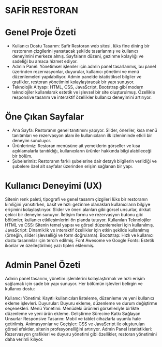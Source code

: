 # SAFİR RESTORAN
#



# Genel Proje Özeti
- Kullanıcı Dostu Tasarım: Safir Restoran web sitesi, lüks fine dining bir restoranın çizgilerini yansıtacak şekilde tasarlanmış ve kullanıcı deneyimini merkeze almış. Sayfaların düzeni, gezinme kolaylığı ve sadeliği bu amaca hizmet ediyor.
- Admin Panel: Yönetimsel işlemler için admin panel tasarlanmış, bu panel üzerinden rezervasyonlar, duyurular, kullanıcı yönetimi ve menü düzenlemeleri yapılabiliyor. Admin panelde istatistiksel bilgiler ve grafikler, restoran yönetimini kolaylaştıracak bir yapı sunuyor.
- Teknolojik Altyapı: HTML, CSS, JavaScript, Bootstrap gibi modern teknolojiler kullanılarak estetik ve işlevsel bir site oluşturulmuş. Özellikle responsive tasarım ve interaktif özellikler kullanıcı deneyimini artırıyor.

  
# Öne Çıkan Sayfalar
- Ana Sayfa: Restoranın genel tanıtımını yapıyor. Slider, öneriler, kısa menü tanıtımları ve rezervasyon alanı ile kullanıcıların ilk izleniminde etkili bir deneyim sunuluyor.
- Ürünlerimiz: Restoran menüsüne ait yemeklerin görseller ve kısa açıklamalarla tanıtıldığı, kullanıcıların ürünler hakkında bilgi alabileceği bir bölüm.
- Şubelerimiz: Restoranın farklı şubelerine dair detaylı bilgilerin verildiği ve şubelere özel alt sayfalar üzerinden erişim sağlanan bir yapı.

  
# Kullanıcı Deneyimi (UX)
Sitenin renk paleti, tipografi ve genel tasarım çizgileri lüks bir restoranın kimliğini yansıtırken, basit ve hızlı gezinme olanakları kullanıcıların bilgiye erişimini kolaylaştırıyor.
Slider ve öneri alanları gibi görsel unsurlar, dikkat çekici bir deneyim sunuyor.
İletişim formu ve rezervasyon butonu gibi bölümler, kullanıcı etkileşimlerini ön planda tutuyor.
Kullanılan Teknolojiler
HTML ve CSS: Sitenin temel yapısı ve görsel düzenlemeleri için kullanılmış.
JavaScript: Dinamiklik ve interaktif özellikler için etkin şekilde kullanılmış (örneğin, slider işlevselliği ve form doğrulama).
Bootstrap: Hızlı ve kullanıcı dostu tasarımlar için tercih edilmiş.
Font Awesome ve Google Fonts: Estetik ikonlar ve özelleştirilmiş yazı tipleri eklenmiş.

# Admin Panel Özeti
Admin panel tasarımı, yönetim işlemlerini kolaylaştırmak ve hızlı erişim sağlamak için sade bir yapı sunuyor. Her bölümün işlevleri belirgin ve kullanıcı dostu:

Kullanıcı Yönetimi: Kayıtlı kullanıcıları listeleme, düzenleme ve yeni kullanıcı ekleme işlevleri.
Duyurular: Duyuru ekleme, düzenleme ve durum değiştirme seçenekleri.
Menü Yönetimi: Menüdeki ürünleri görselleriyle birlikte düzenleme ve yeni ürün ekleme.
Geliştirme Sürecine Katkı Sağlayan Unsurlar
Responsive Tasarım: Mobil ve tablet cihazlarla uyumlu hale getirilmiş.
Animasyonlar ve Geçişler: CSS ve JavaScript ile oluşturulan görsel efektler, sitenin profesyonelliğini artırıyor.
Admin Panel İstatistikleri: Rezervasyon grafikleri ve duyuru yönetimi gibi özellikler, restoran yönetimini daha verimli kılıyor.
